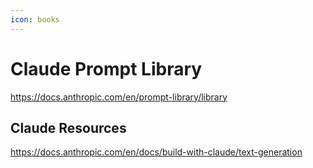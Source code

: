 ```yaml
---
icon: books
---
```


# Claude Prompt Library

https://docs.anthropic.com/en/prompt-library/library

## Claude Resources

https://docs.anthropic.com/en/docs/build-with-claude/text-generation
